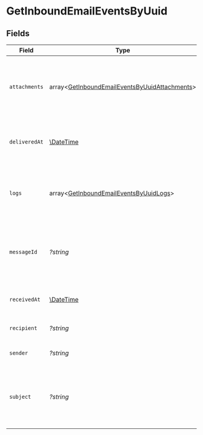 # GetInboundEmailEventsByUuid


## Fields

| Field                                                                                                          | Type                                                                                                           | Required                                                                                                       | Description                                                                                                    | Example                                                                                                        |
| -------------------------------------------------------------------------------------------------------------- | -------------------------------------------------------------------------------------------------------------- | -------------------------------------------------------------------------------------------------------------- | -------------------------------------------------------------------------------------------------------------- | -------------------------------------------------------------------------------------------------------------- |
| `attachments`                                                                                                  | array<[GetInboundEmailEventsByUuidAttachments](../../models/shared/GetInboundEmailEventsByUuidAttachments.md)> | :heavy_minus_sign:                                                                                             | List of attachments of the email. This will be present only after the processing is done.                      |                                                                                                                |
| `deliveredAt`                                                                                                  | [\DateTime](https://www.php.net/manual/en/class.datetime.php)                                                  | :heavy_minus_sign:                                                                                             | Date when email was delivered successfully to client’s webhook                                                 |                                                                                                                |
| `logs`                                                                                                         | array<[GetInboundEmailEventsByUuidLogs](../../models/shared/GetInboundEmailEventsByUuidLogs.md)>               | :heavy_minus_sign:                                                                                             | List of events/logs that describe the lifecycle of the email on SIB platform                                   |                                                                                                                |
| `messageId`                                                                                                    | *?string*                                                                                                      | :heavy_minus_sign:                                                                                             | Value of the Message-ID header. This will be present only after the processing is done.                        |                                                                                                                |
| `receivedAt`                                                                                                   | [\DateTime](https://www.php.net/manual/en/class.datetime.php)                                                  | :heavy_minus_sign:                                                                                             | Date when email was received on SMTP relay                                                                     | 2019-05-25T11:53:26Z                                                                                           |
| `recipient`                                                                                                    | *?string*                                                                                                      | :heavy_minus_sign:                                                                                             | Recipient’s email address                                                                                      |                                                                                                                |
| `sender`                                                                                                       | *?string*                                                                                                      | :heavy_minus_sign:                                                                                             | Sender’s email address                                                                                         |                                                                                                                |
| `subject`                                                                                                      | *?string*                                                                                                      | :heavy_minus_sign:                                                                                             | Value of the Subject header. This will be present only after the processing is done.                           |                                                                                                                |